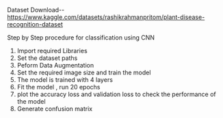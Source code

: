 Dataset Download--
https://www.kaggle.com/datasets/rashikrahmanpritom/plant-disease-recognition-dataset

Step by Step procedure for classification using CNN
1. Import required Libraries
2. Set the dataset paths
3. Peform Data Augmentation
4. Set the required image size and train the model
5. The model is trained with 4 layers
6. Fit the model , run 20 epochs
7. plot the accuracy loss and validation loss to check the performance of the model
8. Generate confusion matrix
